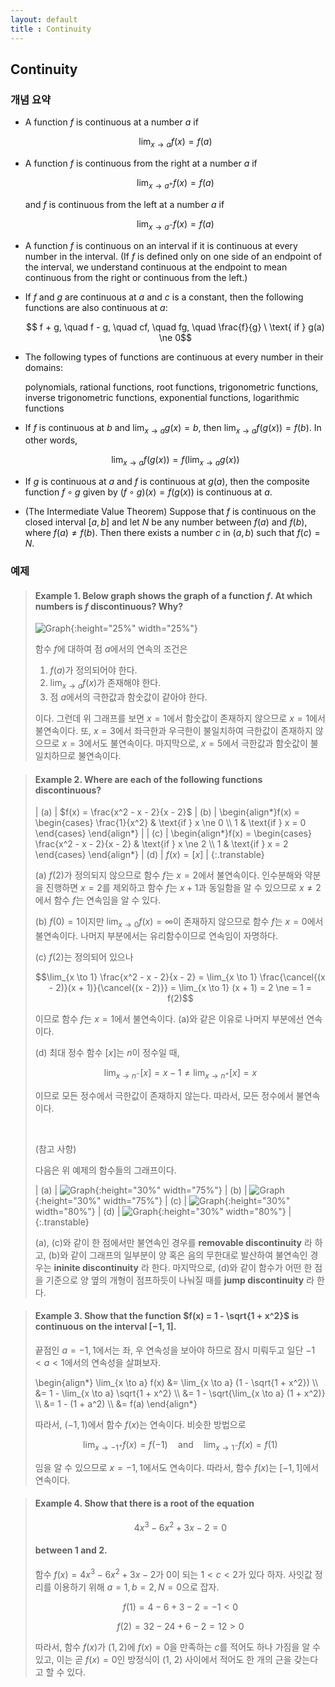 ```yaml
---
layout: default
title : Continuity
---
```


## Continuity

### 개념 요약

- A function $f$ is continuous at a number $a$ if

    $$\lim_{x \to a} f(x) = f(a)$$

- A function $f$ is continuous from the right at a number $a$ if

    $$\lim_{x \to a^+} f(x) = f(a)$$

    and $f$ is continuous from the left at a number $a$ if

    $$\lim_{x \to a^-} f(x) = f(a)$$

- A function $f$ is continuous on an interval if it is continuous at every number in the interval. (If $f$ is defined only on one side of an endpoint of the interval, we understand continuous at the endpoint to mean continuous from the right or continuous from the left.)

- If $f$ and $g$ are continuous at $a$ and $c$ is a constant, then the following functions are also continuous at $a$:

    $$ f + g, \quad f - g, \quad cf, \quad fg, \quad \frac{f}{g} \ \text{ if } g(a) \ne 0$$

- The following types of functions are continuous at every number in their domains:

    polynomials, rational functions, root functions, trigonometric functions, inverse trigonometric functions, exponential functions, logarithmic functions

- If $f$ is continuous at $b$ and $\lim_{x \to a} g(x) = b$, then $\lim_{x \to a} f(g(x)) = f(b)$. In other words,

    $$\lim_{x \to a} f(g(x)) = f \left( \lim_{x \to a} g(x) \right)$$

- If $g$ is continuous at $a$ and $f$ is continuous at $g(a)$, then the composite function $f \circ g$ given by $(f \circ g)(x) = f(g(x))$ is continuous at $a$.

- (The Intermediate Value Theorem) Suppose that $f$ is continuous on the closed interval $[a, b]$ and let $N$ be any number between $f(a)$ and $f(b)$, where $f(a) \ne f(b)$. Then there exists a number $c$ in $(a, b)$ such that $f(c) = N$.

### 예제

> #### Example 1. Below graph shows the graph of a function $f$. At which numbers is $f$ discontinuous? Why?
>
> ![Graph](./assets/5/1.png){:height="25%" width="25%"}
>
> 함수 $f$에 대하여 점 $a$에서의 연속의 조건은 
>
> 1. $f(a)$가 정의되어야 한다.
> 2. $\lim_{x \to a} f(x)$가 존재해야 한다.
> 3. 점 $a$에서의 극한값과 함숫값이 같아야 한다.
>
> 이다. 그런데 위 그래프를 보면 $x = 1$에서 함숫값이 존재하지 않으므로 $x = 1$에서 불연속이다. 또, $x = 3$에서 좌극한과 우극한이 불일치하여 극한값이 존재하지 않으므로 $x = 3$에서도 불연속이다. 마지막으로, $x = 5$에서 극한값과 함숫값이 불일치하므로 불연속이다.

> #### Example 2. Where are each of the following functions discontinuous?
>
> | (a) | $f(x) = \frac{x^2 - x - 2}{x - 2}$ | (b) | \begin{align\*}f(x) = \begin{cases} \frac{1}{x^2} & \text{if } x \ne 0 \\\\ 1 & \text{if } x = 0 \end{cases} \end{align\*} |
> | (c) | \begin{align\*}f(x) = \begin{cases} \frac{x^2 - x - 2}{x - 2} & \text{if } x \ne 2 \\\\ 1 & \text{if } x = 2 \end{cases} \end{align\*} | (d) | $f(x) = [x]$ |
> {:.transtable}
>
> (a) $f(2)$가 정의되지 않으므로 함수 $f$는 $x = 2$에서 불연속이다. 인수분해와 약분을 진행하면 $x = 2$를 제외하고 함수 $f$는 $x + 1$과 동일함을 알 수 있으므로 $x \ne 2$에서 함수 $f$는 연속임을 알 수 있다.
>
> (b) $f(0) = 1$이지만 $\lim_{x \to 0} f(x) = \infty$이 존재하지 않으므로 함수 $f$는 $x = 0$에서 불연속이다. 나머지 부분에서는 유리함수이므로 연속임이 자명하다.
>
> (c) $f(2)$는 정의되어 있으나
>
> $$\lim_{x \to 1} \frac{x^2 - x - 2}{x - 2} = \lim_{x \to 1} \frac{\cancel{(x - 2)}(x + 1)}{\cancel{(x - 2)}} = \lim_{x \to 1} (x + 1) = 2 \ne = 1 = f(2)$$
>
> 이므로 함수 $f$는 $x = 1$에서 불연속이다. (a)와 같은 이유로 나머지 부분에선 연속이다.
>
> (d) 최대 정수 함수 $[x]$는 $n$이 정수일 때,
>
> $$\lim_{x \to n^-} [x] = x - 1 \ne \lim_{x \to n^+} [x] = x$$
>
> 이므로 모든 정수에서 극한값이 존재하지 않는다. 따라서, 모든 정수에서 불연속이다.
>
>  <br>
>
> (참고 사항)
>
> 다음은 위 예제의 함수들의 그래프이다.
>
> | (a) | ![Graph](./assets/5/2.png){:height="30%" width="75%"} | (b) | ![Graph](./assets/5/3.png){:height="30%" width="75%"} | (c) | ![Graph](./assets/5/4.png){:height="30%" width="80%"} | (d) | ![Graph](./assets/5/5.png){:height="30%" width="80%"} |
> {:.transtable}
>
> (a), (c)와 같이 한 점에서만 불연속인 경우를 __removable discontinuity__ 라 하고, (b)와 같이 그래프의 일부분이 양 혹은 음의 무한대로 발산하여 불연속인 경우는 __ininite discontinuity__ 라 한다. 마지막으로, (d)와 같이 함수가 어떤 한 점을 기준으로 양 옆의 개형이 점프하듯이 나눠질 때를 __jump discontinuity__ 라 한다.

> #### Example 3. Show that the function $f(x) = 1 - \sqrt{1 + x^2}$ is continuous on the interval $[-1, 1]$.
>
> 끝점인 $a = -1, \, 1$에서는 좌, 우 연속성을 보아야 하므로 잠시 미뤄두고 일단 $-1 \lt a \lt 1$에서의 연속성을 살펴보자.
>
> \begin{align\*} \lim_{x \to a} f(x) &= \lim_{x \to a} (1 - \sqrt{1 + x^2}) \\\\ 
&= 1 - \lim_{x \to a} \sqrt{1 + x^2} \\\\ 
&= 1 - \sqrt{\lim_{x \to a} (1 + x^2)} \\\\ 
&= 1 - (1 + a^2) \\\\ 
&= f(a) 
\end{align\*}
>
> 따라서, $(-1, 1)$에서 함수 $f(x)$는 연속이다. 비슷한 방법으로
>
> $$\lim_{x \to -1^+} f(x) = f(-1) \quad \text{and} \quad \lim_{x \to 1^-} f(x) = f(1)$$
>
> 임을 알 수 있으므로 $x = -1, \, 1$에서도 연속이다. 따라서, 함수 $f(x)$는 $[-1, 1]$에서 연속이다.

> #### Example 4. Show that there is a root of the equation
>
> $$4x^3 - 6x^2 + 3x - 2 = 0$$
>
> #### between $1$ and $2$.
>
> 함수 $f(x) = 4x^3 - 6x^2 + 3x - 2$가 $0$이 되는 $1 \lt c \lt 2$가 있다 하자. 사잇값 정리를 이용하기 위해 $a = 1, \, b = 2, \, N = 0$으로 잡자. 
>
> $$f(1) = 4 - 6 + 3 - 2 = -1 \lt 0$$
>
> $$f(2) = 32 - 24 + 6 - 2 = 12 \gt 0$$
>
> 따라서, 함수 $f(x)$가 $(1, 2)$에 $f(x) = 0$을 만족하는 $c$를 적어도 하나 가짐을 알 수 있고, 이는 곧 $f(x) = 0$인 방정식이 (1, 2) 사이에서 적어도 한 개의 근을 갖는다고 할 수 있다.